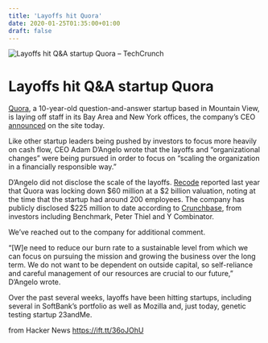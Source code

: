 ```yaml
---
title: 'Layoffs hit Quora'
date: 2020-01-25T01:35:00+01:00
draft: false
---
```


![](https://techcrunch.com/wp-content/uploads/2017/04/quora-unicorn.png?w=711 "Layoffs hit Q&A startup Quora – TechCrunch")  

Layoffs hit Q&A startup Quora
=============================

[Quora](https://www.quora.com/), a 10-year-old question-and-answer startup based in Mountain View, is laying off staff in its Bay Area and New York offices, the company’s CEO [announced](https://www.quora.com/q/quora/Quora?ch=99&share=fc99f1c3) on the site today.

Like other startup leaders being pushed by investors to focus more heavily on cash flow, CEO Adam D’Angelo wrote that the layoffs and “organizational changes” were being pursued in order to focus on “scaling the organization in a financially responsible way.”

D’Angelo did not disclose the scale of the layoffs. [Recode](https://www.vox.com/recode/2019/5/16/18627157/quora-value-billion-question-answer) reported last year that Quora was locking down $60 million at a $2 billion valuation, noting at the time that the startup had around 200 employees. The company has publicly disclosed $225 million to date according to [Crunchbase](https://www.crunchbase.com/organization/quora), from investors including Benchmark, Peter Thiel and Y Combinator.

We’ve reached out to the company for additional comment.

“\[W\]e need to reduce our burn rate to a sustainable level from which we can focus on pursuing the mission and growing the business over the long term. We do not want to be dependent on outside capital, so self-reliance and careful management of our resources are crucial to our future,” D’Angelo wrote.

Over the past several weeks, layoffs have been hitting startups, including several in SoftBank’s portfolio as well as Mozilla and, just today, genetic testing startup 23andMe.

  
  
from Hacker News https://ift.tt/36oJOhU